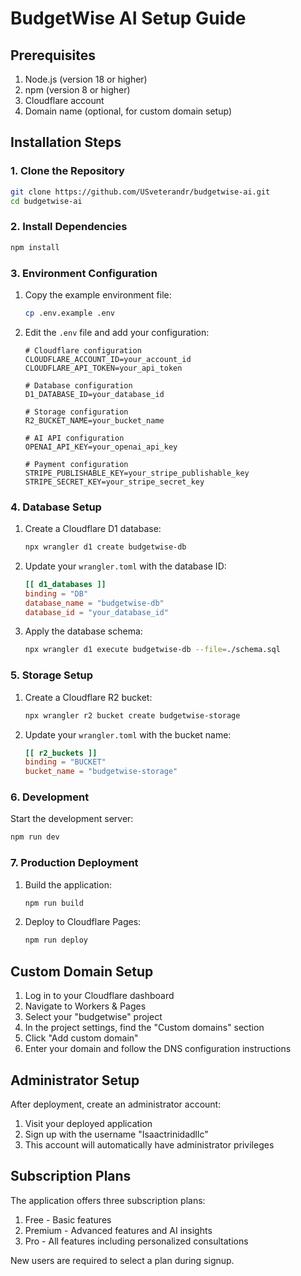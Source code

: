 # BudgetWise AI Setup Guide

## Prerequisites
1. Node.js (version 18 or higher)
2. npm (version 8 or higher)
3. Cloudflare account
4. Domain name (optional, for custom domain setup)

## Installation Steps

### 1. Clone the Repository
```bash
git clone https://github.com/USveterandr/budgetwise-ai.git
cd budgetwise-ai
```

### 2. Install Dependencies
```bash
npm install
```

### 3. Environment Configuration
1. Copy the example environment file:
   ```bash
   cp .env.example .env
   ```

2. Edit the `.env` file and add your configuration:
   ```env
   # Cloudflare configuration
   CLOUDFLARE_ACCOUNT_ID=your_account_id
   CLOUDFLARE_API_TOKEN=your_api_token
   
   # Database configuration
   D1_DATABASE_ID=your_database_id
   
   # Storage configuration
   R2_BUCKET_NAME=your_bucket_name
   
   # AI API configuration
   OPENAI_API_KEY=your_openai_api_key
   
   # Payment configuration
   STRIPE_PUBLISHABLE_KEY=your_stripe_publishable_key
   STRIPE_SECRET_KEY=your_stripe_secret_key
   ```

### 4. Database Setup
1. Create a Cloudflare D1 database:
   ```bash
   npx wrangler d1 create budgetwise-db
   ```

2. Update your `wrangler.toml` with the database ID:
   ```toml
   [[ d1_databases ]]
   binding = "DB"
   database_name = "budgetwise-db"
   database_id = "your_database_id"
   ```

3. Apply the database schema:
   ```bash
   npx wrangler d1 execute budgetwise-db --file=./schema.sql
   ```

### 5. Storage Setup
1. Create a Cloudflare R2 bucket:
   ```bash
   npx wrangler r2 bucket create budgetwise-storage
   ```

2. Update your `wrangler.toml` with the bucket name:
   ```toml
   [[ r2_buckets ]]
   binding = "BUCKET"
   bucket_name = "budgetwise-storage"
   ```

### 6. Development
Start the development server:
```bash
npm run dev
```

### 7. Production Deployment
1. Build the application:
   ```bash
   npm run build
   ```

2. Deploy to Cloudflare Pages:
   ```bash
   npm run deploy
   ```

## Custom Domain Setup
1. Log in to your Cloudflare dashboard
2. Navigate to Workers & Pages
3. Select your "budgetwise" project
4. In the project settings, find the "Custom domains" section
5. Click "Add custom domain"
6. Enter your domain and follow the DNS configuration instructions

## Administrator Setup
After deployment, create an administrator account:
1. Visit your deployed application
2. Sign up with the username "Isaactrinidadllc"
3. This account will automatically have administrator privileges

## Subscription Plans
The application offers three subscription plans:
1. Free - Basic features
2. Premium - Advanced features and AI insights
3. Pro - All features including personalized consultations

New users are required to select a plan during signup.